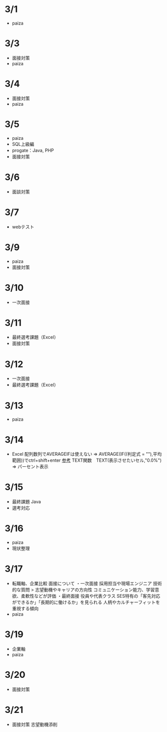 # 3/1
- paiza

# 3/3
- 面接対策
- paiza

# 3/4
- 面接対策
- paiza

# 3/5
- paiza
- SQL上級編
- progate：Java, PHP
- 面接対策

# 3/6
- 面談対策

# 3/7
- webテスト

# 3/9
- paiza
- 面接対策

# 3/10
- 一次面接

# 3/11
- 最終選考課題（Excel）
- 面接対策

# 3/12
- 一次面接
- 最終選考課題（Excel）

# 3/13
- paiza

# 3/14
- Excel
  配列数列でAVERAGEIFは使えない => AVERAGE(IF((判定式 = ""),平均範囲))でctrl+shift+enter
  [参考](https://improve-office-spa.com/add-numbers-with-excel-function-sum-and-if/)
  TEXT関数　TEXT(表示させたいセル,"0.0%") => パーセント表示

# 3/15
- 最終課題 Java
- 選考対応

# 3/16
- paiza
- 現状整理

# 3/17
- 転職軸、企業比較
  面接について
  ・一次面接
    採用担当や現場エンジニア
    技術的な質問 > 志望動機やキャリアの方向性
    コミュニケーション能力、学習意欲、柔軟性などが評価
  ・最終面接
    役員や代表クラス
    SES特有の「客先対応ができるか」「長期的に働けるか」を見られる
    人柄やカルチャーフィットを重視する傾向
- paiza

# 3/19
- 企業軸
- paiza

# 3/20
- 面接対策

# 3/21
- 面接対策
  志望動機添削